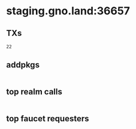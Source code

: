 # staging.gno.land:36657

## TXs
```
22
```

## addpkgs
```
```

## top realm calls
```
```

## top faucet requesters
```
```

